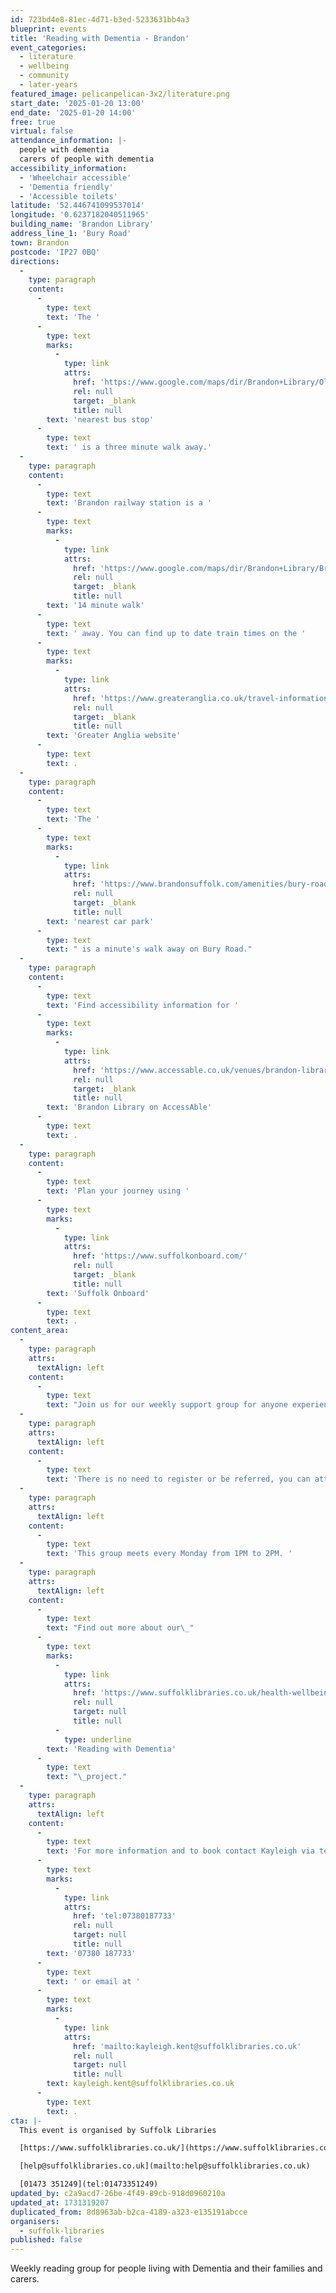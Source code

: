 ```yaml
---
id: 723bd4e8-81ec-4d71-b3ed-5233631bb4a3
blueprint: events
title: 'Reading with Dementia - Brandon'
event_categories:
  - literature
  - wellbeing
  - community
  - later-years
featured_image: pelicanpelican-3x2/literature.png
start_date: '2025-01-20 13:00'
end_date: '2025-01-20 14:00'
free: true
virtual: false
attendance_information: |-
  people with dementia
  carers of people with dementia
accessibility_information:
  - 'Wheelchair accessible'
  - 'Dementia friendly'
  - 'Accessible toilets'
latitude: '52.446741099537014'
longitude: '0.6237182040511965'
building_name: 'Brandon Library'
address_line_1: 'Bury Road'
town: Brandon
postcode: 'IP27 0BQ'
directions:
  -
    type: paragraph
    content:
      -
        type: text
        text: 'The '
      -
        type: text
        marks:
          -
            type: link
            attrs:
              href: 'https://www.google.com/maps/dir/Brandon+Library/Old+Forge+Court,+Brandon+IP27+0EL/@52.4470957,0.6203866,17z/data=!3m1!4b1!4m14!4m13!1m5!1m1!1s0x47d830d2c15df2cd:0xdc552d409cb4d6db!2m2!1d0.6236851!2d52.4466384!1m5!1m1!1s0x47d830cd7c3f92f1:0x4741b3397fe62ce!2m2!1d0.622214!2d52.447166!3e2?entry=ttu&g_ep=EgoyMDI0MTAyOS4wIKXMDSoASAFQAw%3D%3D'
              rel: null
              target: _blank
              title: null
        text: 'nearest bus stop'
      -
        type: text
        text: ' is a three minute walk away.'
  -
    type: paragraph
    content:
      -
        type: text
        text: 'Brandon railway station is a '
      -
        type: text
        marks:
          -
            type: link
            attrs:
              href: 'https://www.google.com/maps/dir/Brandon+Library/Brandon+IP27+0BA/@52.4506141,0.6133268,15z/data=!3m1!4b1!4m14!4m13!1m5!1m1!1s0x47d830d2c15df2cd:0xdc552d409cb4d6db!2m2!1d0.6236851!2d52.4466384!1m5!1m1!1s0x47d830d043af1e21:0x154869b833ced2e4!2m2!1d0.6246899!2d52.4539972!3e2?entry=ttu&g_ep=EgoyMDI0MTAyOS4wIKXMDSoASAFQAw%3D%3D'
              rel: null
              target: _blank
              title: null
        text: '14 minute walk'
      -
        type: text
        text: ' away. You can find up to date train times on the '
      -
        type: text
        marks:
          -
            type: link
            attrs:
              href: 'https://www.greateranglia.co.uk/travel-information/station-information/bnd'
              rel: null
              target: _blank
              title: null
        text: 'Greater Anglia website'
      -
        type: text
        text: .
  -
    type: paragraph
    content:
      -
        type: text
        text: 'The '
      -
        type: text
        marks:
          -
            type: link
            attrs:
              href: 'https://www.brandonsuffolk.com/amenities/bury-road-car-park/'
              rel: null
              target: _blank
              title: null
        text: 'nearest car park'
      -
        type: text
        text: " is a minute's walk away on Bury Road."
  -
    type: paragraph
    content:
      -
        type: text
        text: 'Find accessibility information for '
      -
        type: text
        marks:
          -
            type: link
            attrs:
              href: 'https://www.accessable.co.uk/venues/brandon-library'
              rel: null
              target: _blank
              title: null
        text: 'Brandon Library on AccessAble'
      -
        type: text
        text: .
  -
    type: paragraph
    content:
      -
        type: text
        text: 'Plan your journey using '
      -
        type: text
        marks:
          -
            type: link
            attrs:
              href: 'https://www.suffolkonboard.com/'
              rel: null
              target: _blank
              title: null
        text: 'Suffolk Onboard'
      -
        type: text
        text: .
content_area:
  -
    type: paragraph
    attrs:
      textAlign: left
    content:
      -
        type: text
        text: "Join us for our weekly support group for anyone experiencing dementia, including family and carers.\_The sessions will offer access to books recommended by the Reading Agency which are designed to open up discussions about dementia and activities for people who come along."
  -
    type: paragraph
    attrs:
      textAlign: left
    content:
      -
        type: text
        text: 'There is no need to register or be referred, you can attend the sessions as often or as little as you like. There’s no obligation to get involved in discussions until you feel comfortable doing so and there’s always a hot drink and a listening ear waiting for you.'
  -
    type: paragraph
    attrs:
      textAlign: left
    content:
      -
        type: text
        text: 'This group meets every Monday from 1PM to 2PM. '
  -
    type: paragraph
    attrs:
      textAlign: left
    content:
      -
        type: text
        text: "Find out more about our\_"
      -
        type: text
        marks:
          -
            type: link
            attrs:
              href: 'https://www.suffolklibraries.co.uk/health-wellbeing/support/dementia'
              rel: null
              target: null
              title: null
          -
            type: underline
        text: 'Reading with Dementia'
      -
        type: text
        text: "\_project."
  -
    type: paragraph
    attrs:
      textAlign: left
    content:
      -
        type: text
        text: 'For more information and to book contact Kayleigh via telephone on '
      -
        type: text
        marks:
          -
            type: link
            attrs:
              href: 'tel:07380187733'
              rel: null
              target: null
              title: null
        text: '07380 187733'
      -
        type: text
        text: ' or email at '
      -
        type: text
        marks:
          -
            type: link
            attrs:
              href: 'mailto:kayleigh.kent@suffolklibraries.co.uk'
              rel: null
              target: null
              title: null
        text: kayleigh.kent@suffolklibraries.co.uk
      -
        type: text
        text: .
cta: |-
  This event is organised by Suffolk Libraries

  [https://www.suffolklibraries.co.uk/](https://www.suffolklibraries.co.uk/) 

  [help@suffolklibraries.co.uk](mailto:help@suffolklibraries.co.uk)

  [01473 351249](tel:01473351249)
updated_by: c2a9acd7-26be-4f49-89cb-918d0960210a
updated_at: 1731319207
duplicated_from: 8d8963ab-b2ca-4189-a323-e135191abcce
organisers:
  - suffolk-libraries
published: false
---
```

Weekly reading group for people living with Dementia and their families and carers.
